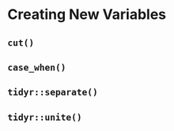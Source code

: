 # Creating New Variables





## `cut()`



## `case_when()`



## `tidyr::separate()`



## `tidyr::unite()`

